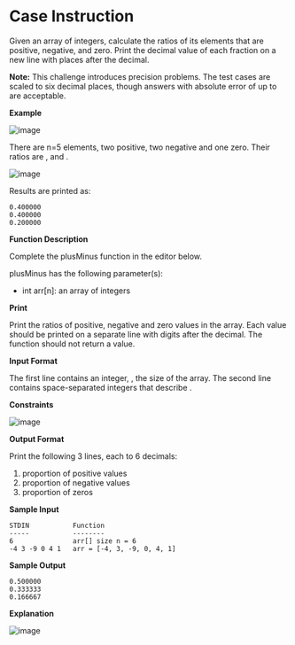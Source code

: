 # Case Instruction

Given an array of integers, calculate the ratios of its elements that are positive, negative, and zero. Print the decimal value of each fraction on a new line with  places after the decimal.

**Note:** This challenge introduces precision problems. The test cases are scaled to six decimal places, though answers with absolute error of up to  are acceptable.

**Example**

![image](https://user-images.githubusercontent.com/58683035/169642181-29306374-155e-4124-8c9d-b3110edec79e.png)

There are n=5 elements, two positive, two negative and one zero. Their ratios are ,  and . 

![image](https://user-images.githubusercontent.com/58683035/169642197-83701892-2e3c-4ef0-9f3c-15034c03196f.png)

Results are printed as:
```
0.400000
0.400000
0.200000
```

**Function Description**

Complete the plusMinus function in the editor below.

plusMinus has the following parameter(s):

+ int arr[n]: an array of integers

**Print**

Print the ratios of positive, negative and zero values in the array. Each value should be printed on a separate line with  digits after the decimal. The function should not return a value.

**Input Format**

The first line contains an integer, , the size of the array.
The second line contains  space-separated integers that describe .

**Constraints**

![image](https://user-images.githubusercontent.com/58683035/169642224-ab496915-c5d0-4dba-a6ee-88ea38149729.png)


**Output Format**

Print the following 3 lines, each to 6 decimals:

1. proportion of positive values
2. proportion of negative values
3. proportion of zeros

**Sample Input**

```
STDIN           Function
-----           --------
6               arr[] size n = 6
-4 3 -9 0 4 1   arr = [-4, 3, -9, 0, 4, 1]
```

**Sample Output**

```
0.500000
0.333333
0.166667
```

**Explanation**

![image](https://user-images.githubusercontent.com/58683035/169642310-73316eb9-6f26-4a87-8596-d2eaa54621e0.png)

